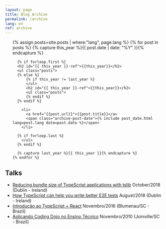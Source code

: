 ```yaml
---
layout: page
title: Blog Archive
permalink: /archive
lang: en
ref: archive
---
```


<div class="archives">
  <ul>
    {% assign posts=site.posts | where:"lang", page.lang %}
    {% for post in posts  %}
      {% capture this_year %}{{ post.date | date: "%Y" }}{% endcapture %}

      {% if forloop.first %}
      <h2 id="{{ this_year }}-ref">{{this_year}}</h2>
      <ul class="posts">
      {% else %}
          {% if this_year != last_year %}
          </ul>
          <h2 id="{{ this_year }}-ref">{{this_year}}</h2>
          <ul class="posts">
          {% endif %}
      {% endif %}

        <li>
          <a href="{{post.url}}">{{post.title}}</a>
          <span class="archive-post-date">{% include post_date.html lang=post.lang date=post.date %}</span>
        </li>

      {% if forloop.last %}
        </ul>
      {% endif %}

      {% capture last_year %}{{ this_year }}{% endcapture %}
    {% endfor %}
  </ul>

  <h2 id="talks">Talks</h2>
  <ul>
    <li>
      <a href="https://goenning-my.sharepoint.com/:b:/g/personal/me_goenning_net/EXt9iDtzYOFMmrux6_bYzpkBgLCn45uJ7gPvQyKnYw0Y4g?e=Syh1ZN">Reducing bundle size of TypeScript applications with tslib</a>
      <span class="archive-post-date">October/2018 (Dublin - Ireland)</span>
    </li>
    <li>
      <a href="https://www.meetup.com/Dublin-TypeScript-Meetup/events/240961384/">How TypeScript can help you write better E2E tests</a>
      <span class="archive-post-date">August/2018 (Dublin - Ireland)</span>
    </li>
    <li>
      <a href="https://goenning-my.sharepoint.com/:p:/g/personal/me_goenning_net/ERJrhvOP_d9CsFlq6WP0ufUBQ2_YJh2RxDnStIFImMC6pw?e=nA3JpX">Introdução ao TypeScript + React</a>
      <span class="archive-post-date">Novembro/2016 (Blumenau/SC - Brazil)</span>
    </li>
    <li>
      <a href="https://goenning-my.sharepoint.com/:p:/g/personal/me_goenning_net/EaKDJIn9iTdOlM-Hc3zqEiQBMRYhk-ByametNatmaYeoxQ?e=G1NBBF">Aplicando Coding Dojo no Ensino Técnico</a>
      <span class="archive-post-date">Novembro/2010 (Joinville/SC - Brazil)</span>
    </li>
  </ul>
</div>